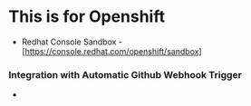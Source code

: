 # This is for Openshift

- Redhat Console Sandbox - [https://console.redhat.com/openshift/sandbox]

### Integration with Automatic Github Webhook Trigger
- 